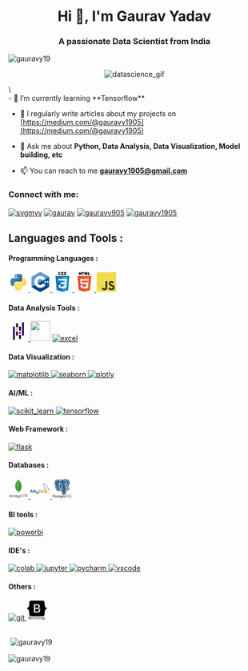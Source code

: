 

<h1 align="center">Hi 👋, I'm Gaurav Yadav</h1>
<h3 align="center">A passionate Data Scientist from India</h3>

<p align="left"> <img src="https://komarev.com/ghpvc/?username=gauravy19&label=Profile%20views&color=0e75b6&style=flat" alt="gauravy19" /> </p>
<p align="center"> <img src="https://miro.medium.com/v2/resize:fit:1400/0*H4cHks1eEdrW7Zlz.gif" alt="datascience_gif" /> </p>
\<br>
- 🌱 I’m currently learning **Tensorflow**

- 📝 I regularly write articles about my projects on [https://medium.com/@gauravy1905](https://medium.com/@gauravy1905)

- 💬 Ask me about **Python, Data Analysis, Data Visualization, Model building, etc**

- 📫 You can reach to me **gauravy1905@gmail.com**

<h3 align="left">Connect with me:</h3>
<p align="left">
<a href="https://kaggle.com/svgmyv" target="blank"><img align="center" src="https://raw.githubusercontent.com/rahuldkjain/github-profile-readme-generator/master/src/images/icons/Social/kaggle.svg" alt="svgmyv" height="30" width="40" /></a>
<a href="https://medium.com/gaurav" target="blank"><img align="center" src="https://raw.githubusercontent.com/rahuldkjain/github-profile-readme-generator/master/src/images/icons/Social/medium.svg" alt="gaurav" height="30" width="40" /></a>
<a href="https://www.codechef.com/users/gauravy905" target="blank"><img align="center" src="https://i.pinimg.com/474x/c5/d9/fc/c5d9fc1e18bcf039f464c2ab6cfb3eb6--programming.jpg" alt="gauravy905" height="30" width="40" /></a>
<a href="https://codeforces.com/profile/gauravy1905" target="blank"><img align="center" src="https://raw.githubusercontent.com/rahuldkjain/github-profile-readme-generator/master/src/images/icons/Social/codeforces.svg" alt="gauravy1905" height="30" width="40" /></a>
</p>

<h2 align="left">Languages and Tools :</h2>
<p align="left">

<h4 align="left">Programming Languages :</h4>
<a href="https://www.python.org" target="_blank" rel="noreferrer"> <img src="https://raw.githubusercontent.com/devicons/devicon/master/icons/python/python-original.svg" alt="python" width="40" height="40"/> </a> <a href="https://www.w3schools.com/cpp/" target="_blank" rel="noreferrer"> <img src="https://raw.githubusercontent.com/devicons/devicon/master/icons/cplusplus/cplusplus-original.svg" alt="cplusplus" width="40" height="40"/> </a> <a href="https://www.w3schools.com/css/" target="_blank" rel="noreferrer"> <img src="https://raw.githubusercontent.com/devicons/devicon/master/icons/css3/css3-original-wordmark.svg" alt="css3" width="40" height="40"/> </a> <a href="https://www.w3.org/html/" target="_blank" rel="noreferrer"> <img src="https://raw.githubusercontent.com/devicons/devicon/master/icons/html5/html5-original-wordmark.svg" alt="html5" width="40" height="40"/> </a> <a href="https://developer.mozilla.org/en-US/docs/Web/JavaScript" target="_blank" rel="noreferrer"> <img src="https://raw.githubusercontent.com/devicons/devicon/master/icons/javascript/javascript-original.svg" alt="javascript" width="40" height="40"/> </a>

<h4 align="left">Data Analysis Tools :</h4>
<a href="https://pandas.pydata.org/" target="_blank" rel="noreferrer"> <img src="https://raw.githubusercontent.com/devicons/devicon/2ae2a900d2f041da66e950e4d48052658d850630/icons/pandas/pandas-original.svg" alt="pandas" width="40" height="40"/> </a> <a href="https://numpy.org" target="_blank" rel="noreferrer"><img src="https://encrypted-tbn0.gstatic.com/images?q=tbn:ANd9GcRLiXdJ9RSiomqAfZiBL6A9eQdjFfH0WyKup3uSniw&s" width="40" height="40" /></a> <a href="https://www.microsoft.com/en-in/microsoft-365/excel" target="_blank" rel="noreferrer"> <img src="https://encrypted-tbn0.gstatic.com/images?q=tbn:ANd9GcSN3Ow-cEKyZky0rYFr99Lf_TeDTtHvZFNAPtDuqWCW&s" alt="excel" width="40" height="40"/> </a>


<h4 align="left">Data Visualization :</h4>
<a href="https://matplotlib.org" target="_blank" rel="noreferrer"><img src="https://hadrienj.github.io/assets/images/icons/matplotlib.png" alt="matplotlib" width="40" height="40"/> </a>
<a href="https://seaborn.pydata.org/" target="_blank" rel="noreferrer"> <img src="https://seaborn.pydata.org/_images/logo-mark-lightbg.svg" alt="seaborn" width="40" height="40"/> </a>
<a href="https://plotly.com" target="_blank" rel="noreferrer"> <img src="https://plotly.com/all_static/images/icon-dash.png" alt="plotly" width="40" height="40"/> </a>


<h4 align="left">AI/ML :</h4>
<a href="https://scikit-learn.org/" target="_blank" rel="noreferrer"> <img src="https://upload.wikimedia.org/wikipedia/commons/0/05/Scikit_learn_logo_small.svg" alt="scikit_learn" width="40" height="40"/> </a> <a href="https://www.tensorflow.org" target="_blank" rel="noreferrer"> <img src="https://www.vectorlogo.zone/logos/tensorflow/tensorflow-icon.svg" alt="tensorflow" width="40" height="40"/> </a> </p>


<h4 align="left">Web Framework :</h4>
<a href="https://flask.palletsprojects.com/" target="_blank" rel="noreferrer"> <img src="https://www.vectorlogo.zone/logos/pocoo_flask/pocoo_flask-icon.svg" alt="flask" width="40" height="40"/> </a>


<h4 align="left">Databases :</h4>
<a href="https://www.mongodb.com/" target="_blank" rel="noreferrer"> <img src="https://raw.githubusercontent.com/devicons/devicon/master/icons/mongodb/mongodb-original-wordmark.svg" alt="mongodb" width="40" height="40"/> </a> <a href="https://www.mysql.com/" target="_blank" rel="noreferrer"> <img src="https://raw.githubusercontent.com/devicons/devicon/master/icons/mysql/mysql-original-wordmark.svg" alt="mysql" width="40" height="40"/> </a>  <a href="https://www.postgresql.org" target="_blank" rel="noreferrer"> <img src="https://raw.githubusercontent.com/devicons/devicon/master/icons/postgresql/postgresql-original-wordmark.svg" alt="postgresql" width="40" height="40"/> </a>


<h4 align="left">BI tools :</h4>
<a href="https://powerbi.microsoft.com/en-us/" target="_blank" rel="noreferrer"> <img src="https://i0.wp.com/indiciatraining.com/wp-content/uploads/2019/10/power-bi_logo_transparent.png?resize=982%2C1024&ssl=1" alt="powerbi" width="40" height="40"/> </a>


<h4 align="left">IDE's :</h4>
<a href="https://colab.research.google.com/" target="_blank" rel="noreferrer"> <img src="https://colab.research.google.com/img/colab_favicon_256px.png" alt="colab" width="40" height="40"/> </a>
<a href="https://jupyter.org/" target="_blank" rel="noreferrer"> <img src="https://s3.amazonaws.com/media-p.slid.es/uploads/49854/images/7301610/1200px-Jupyter_logo.svg.png" alt="jupyter" width="40" height="40"/> </a>
<a href="https://www.jetbrains.com/pycharm/" target="_blank" rel="noreferrer"> <img src="https://cdn.inflearn.com/wp-content/uploads/pycharm.png" alt="pycharm" width="40" height="40"/> </a>
<a href="https://code.visualstudio.com/" target="_blank" rel="noreferrer"> <img src="https://code.visualstudio.com/assets/images/code-stable.png" alt="vscode" width="40" height="40"/> </a>


<h4 align="left">Others :</h4>
<a href="https://git-scm.com/" target="_blank" rel="noreferrer"> <img src="https://www.vectorlogo.zone/logos/git-scm/git-scm-icon.svg" alt="git" width="40" height="40"/> </a><a href="https://getbootstrap.com" target="_blank" rel="noreferrer"> <img src="https://raw.githubusercontent.com/devicons/devicon/master/icons/bootstrap/bootstrap-plain-wordmark.svg" alt="bootstrap" width="40" height="40"/> </a>
<br>
<br>
<p>&nbsp;<img align="center" src="https://github-readme-stats.vercel.app/api?username=gauravy19&show_icons=true&locale=en" alt="gauravy19" /></p>

<p><img align="center" src="https://github-readme-streak-stats.herokuapp.com/?user=gauravy19&" alt="gauravy19" /></p>

